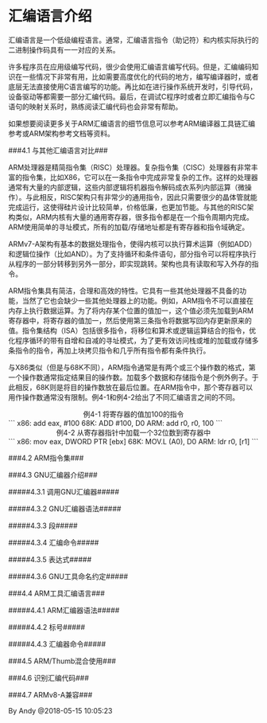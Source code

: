 # 汇编语言介绍

汇编语言是一个低级编程语言。通常，汇编语言指令（助记符）和内核实际执行的二进制操作码具有一一对应的关系。

许多程序员在应用级编写代码，很少会使用汇编语言编写代码。但是，汇编编码知识在一些情况下非常有用，比如需要高度优化的代码的地方，编写编译器时，或者底层无法直接使用C语言编写的功能。再比如在进行操作系统开发时，引导代码，设备驱动等都需要一部分汇编代码。最后，在调试C程序时或者立即汇编指令与C语句的映射关系时，熟练阅读汇编代码也会非常有帮助。

如果想要阅读更多关于ARM汇编语言的细节信息可以参考ARM编译器工具链汇编参考或ARM架构参考文档等资料。

###4.1 与其他汇编语言对比###

ARM处理器是精简指令集（RISC）处理器。复杂指令集（CISC）处理器有非常丰富的指令集，比如X86，它可以在一条指令中完成非常复杂的工作。这样的处理器通常有大量的内部逻辑，这些内部逻辑将机器指令解码成衣系列内部运算（微操作）。与此相反，RISC架构只有非常少的通用指令，因此只需要很少的晶体管就能完成运行，这使得硅片设计比较简单，价格低廉，也更加节能。与其他的RISC架构类似，ARM内核有大量的通用寄存器，很多指令都是在一个指令周期内完成。ARM使用简单的寻址模式，所有的加载/存储地址都是有寄存器和指令域确定。

ARMv7-A架构有基本的数据处理指令，使得内核可以执行算术运算（例如ADD）和逻辑位操作（比如AND）。为了支持循环和条件语句，部分指令可以将程序执行从程序的一部分转移到另外一部分，即实现跳转。架构也具有读取和写入外存的指令。

ARM指令集具有简洁，合理和高效的特性。它具有一些其他处理器不具备的功能，当然了它也会缺少一些其他处理器上的功能。例如，ARM指令不可以直接在内存上执行数据运算。为了将内存某个位置的值加一，这个值必须先加载到ARM寄存器中，将寄存器的值加一，然后使用第三条指令将数据写回内存更新原来的值。指令集结构（ISA）包括很多指令，将移位和算术或逻辑运算结合的指令，优化程序循环的带有自增和自减的寻址模式，为了更有效访问栈或堆的加载或存储多条指令的指令，再加上块拷贝指令和几乎所有指令都有条件执行。

与X86类似（但是与68K不同），ARM指令通常是有两个或三个操作数的格式，第一个操作数通常指定结果目的操作数。加载多个数据和存储指令是个例外例子。于此相反，68K则是将目的操作数放在最后位置。在ARM指令中，那个寄存器可以用作操作数通常没有限制。例4-1和例4-2给出了不同汇编语言之间的不同。

<div align="center">例4-1 将寄存器的值加100的指令</div>
```
x86: add 	eax, #100
68K: ADD	#100, D0
ARM: add	r0, r0, 100
```

<div align="center">例4-2 从寄存器指针中加载一个32位数到寄存器中</div>
```
x86: mov	eax, DWORD PTR [ebx]
68K: MOV.L	(A0), D0
ARM: ldr	r0, [r1]
```

###4.2 ARM指令集###


###4.3 GNU汇编器介绍###


#####4.3.1 调用GNU汇编器#####

#####4.3.2 GNU汇编器语法#####

#####4.3.3 段#####

#####4.3.4 汇编命令#####

#####4.3.5 表达式#####

#####4.3.6 GNU工具命名约定#####

###4.4 ARM工具汇编语言###

#####4.4.1 ARM汇编器语法#####

#####4.4.2 标号#####

#####4.4.3 汇编器命令#####

###4.5 ARM/Thumb混合使用###

###4.6 识别汇编代码###

###4.7 ARMv8-A兼容###


By Andy @2018-05-15 10:05:23